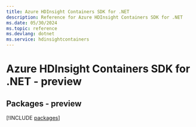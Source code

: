 ```yaml
---
title: Azure HDInsight Containers SDK for .NET
description: Reference for Azure HDInsight Containers SDK for .NET
ms.date: 05/30/2024
ms.topic: reference
ms.devlang: dotnet
ms.service: hdinsightcontainers
---
```

# Azure HDInsight Containers SDK for .NET - preview
## Packages - preview
[!INCLUDE [packages](hdinsight-containers-index.md)]